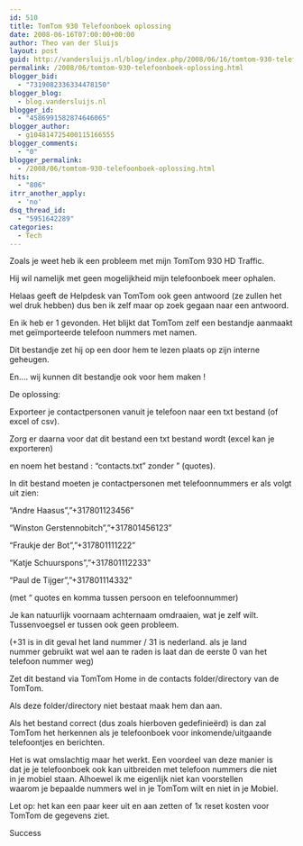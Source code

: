 ```yaml
---
id: 510
title: TomTom 930 Telefoonboek oplossing
date: 2008-06-16T07:00:00+00:00
author: Theo van der Sluijs
layout: post
guid: http://vandersluijs.nl/blog/index.php/2008/06/16/tomtom-930-telefoonboek-oplossing/
permalink: /2008/06/tomtom-930-telefoonboek-oplossing.html
blogger_bid:
  - "7319082336334478150"
blogger_blog:
  - blog.vandersluijs.nl
blogger_id:
  - "4586991582874646065"
blogger_author:
  - g104814725400115166555
blogger_comments:
  - "0"
blogger_permalink:
  - /2008/06/tomtom-930-telefoonboek-oplossing.html
hits:
  - "806"
itrr_another_apply:
  - 'no'
dsq_thread_id:
  - "5951642289"
categories:
  - Tech
---
```

Zoals je weet heb ik een probleem met mijn TomTom 930 HD Traffic.

Hij wil namelijk met geen mogelijkheid mijn telefoonboek meer ophalen.

Helaas geeft de Helpdesk van TomTom ook geen antwoord (ze zullen het wel druk hebben) dus ben ik zelf maar op zoek gegaan naar een antwoord.

En ik heb er 1 gevonden. Het blijkt dat TomTom zelf een bestandje aanmaakt met geïmporteerde telefoon nummers met namen.

Dit bestandje zet hij op een door hem te lezen plaats op zijn interne geheugen.

En…. wij kunnen dit bestandje ook voor hem maken !

De oplossing:

Exporteer je contactpersonen vanuit je telefoon naar een txt bestand (of excel of csv).

Zorg er daarna voor dat dit bestand een txt bestand wordt (excel kan je exporteren)

en noem het bestand : “contacts.txt” zonder ” (quotes).

In dit bestand moeten je contactpersonen met telefoonnummers er als volgt uit zien:

“Andre Haasus”,”+317801123456”

“Winston Gerstennobitch”,”+317801456123”

“Fraukje der Bot”,”+317801111222”

“Katje Schuurspons”,”+317801112233”

“Paul de Tijger”,”+317801114332”

(met “ quotes en komma tussen persoon en telefoonnummer)

Je kan natuurlijk voornaam achternaam omdraaien, wat je zelf wilt. Tussenvoegsel er tussen ook geen probleem.

(+31 is in dit geval het land nummer / 31 is nederland. als je land  
nummer gebruikt wat wel aan te raden is laat dan de eerste 0 van het  
telefoon nummer weg)

Zet dit bestand via TomTom Home in de contacts folder/directory van de TomTom.

Als deze folder/directory niet bestaat maak hem dan aan.

Als het bestand correct (dus zoals hierboven gedefinieërd) is dan zal  
TomTom het herkennen als je telefoonboek voor inkomende/uitgaande  
telefoontjes en berichten.

Het is wat omslachtig maar het werkt. Een voordeel van deze manier is  
dat je je telefoonboek ook kan uitbreiden met telefoon nummers die niet  
in je mobiel staan. Alhoewel ik me eigenlijk niet kan voorstellen  
waarom je bepaalde nummers wel in je TomTom wilt en niet in je Mobiel.

Let op: het kan een paar keer uit en aan zetten of 1x reset kosten voor TomTom de gegevens ziet. 

Success